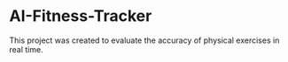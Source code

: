 # AI-Fitness-Tracker
This project was created to evaluate the accuracy of physical exercises in real time.
